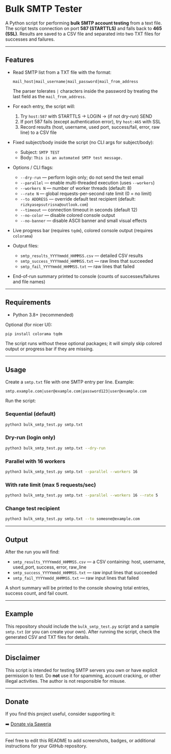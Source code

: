 # Bulk SMTP Tester

A Python script for performing **bulk SMTP account testing** from a text file. The script tests connection on port **587 (STARTTLS)** and falls back to **465 (SSL)**. Results are saved to a CSV file and separated into two TXT files for successes and failures.

---

## Features

- Read SMTP list from a TXT file with the format:
  ```
  mail_host|mail_username|mail_password|mail_from_address
  ```
  The parser tolerates `|` characters inside the password by treating the last field as the `mail_from_address`.

- For each entry, the script will:
  1. Try `host:587` with STARTTLS → LOGIN → (if not dry-run) SEND
  2. If port 587 fails (except authentication error), try `host:465` with SSL
  3. Record results (host, username, used port, success/fail, error, raw line) to a CSV file

- Fixed subject/body inside the script (no CLI args for subject/body):
  - Subject: `SMTP TEST`
  - Body: `This is an automated SMTP test message.`

- Options / CLI flags:
  - `--dry-run` — perform login only; do not send the test email
  - `--parallel` — enable multi-threaded execution (uses `--workers`)
  - `--workers N` — number of worker threads (default: 8)
  - `--rate N` — global requests-per-second rate limit (0 = no limit)
  - `--to ADDRESS` — override default test recipient (default: `rizkyasepsutrisna@outlook.com`)
  - `--timeout` — connection timeout in seconds (default 12)
  - `--no-color` — disable colored console output
  - `--no-banner` — disable ASCII banner and small visual effects

- Live progress bar (requires `tqdm`), colored console output (requires `colorama`)

- Output files:
  - `smtp_results_YYYYmmdd_HHMMSS.csv` — detailed CSV results
  - `smtp_success_YYYYmmdd_HHMMSS.txt` — raw lines that succeeded
  - `smtp_fail_YYYYmmdd_HHMMSS.txt` — raw lines that failed

- End-of-run summary printed to console (counts of successes/failures and file names)

---

## Requirements

- Python 3.8+ (recommended)

Optional (for nicer UI):

```bash
pip install colorama tqdm
```

The script runs without these optional packages; it will simply skip colored output or progress bar if they are missing.

---

## Usage

Create a `smtp.txt` file with one SMTP entry per line. Example:

```
smtp.example.com|user@example.com|password123|user@example.com
```

Run the script:

### Sequential (default)

```bash
python3 bulk_smtp_test.py smtp.txt
```

### Dry-run (login only)

```bash
python3 bulk_smtp_test.py smtp.txt --dry-run
```

### Parallel with 16 workers

```bash
python3 bulk_smtp_test.py smtp.txt --parallel --workers 16
```

### With rate limit (max 5 requests/sec)

```bash
python3 bulk_smtp_test.py smtp.txt --parallel --workers 16 --rate 5
```

### Change test recipient

```bash
python3 bulk_smtp_test.py smtp.txt --to someone@example.com
```

---

## Output

After the run you will find:

- `smtp_results_YYYYmmdd_HHMMSS.csv` — a CSV containing: host, username, used_port, success, error, raw_line
- `smtp_success_YYYYmmdd_HHMMSS.txt` — raw input lines that succeeded
- `smtp_fail_YYYYmmdd_HHMMSS.txt` — raw input lines that failed

A short summary will be printed to the console showing total entries, success count, and fail count.

---

## Example

This repository should include the `bulk_smtp_test.py` script and a sample `smtp.txt` (or you can create your own). After running the script, check the generated CSV and TXT files for details.

---

## Disclaimer

This script is intended for testing SMTP servers you own or have explicit permission to test. Do **not** use it for spamming, account cracking, or other illegal activities. The author is not responsible for misuse.

---

## Donate

If you find this project useful, consider supporting it:

➡️ [Donate via Saweria](https://saweria.co/zainpewpewpew)

---

Feel free to edit this README to add screenshots, badges, or additional instructions for your GitHub repository.
